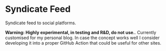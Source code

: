 # Syndicate Feed

Syndicate feed to social platforms.

**Warning: Highly experimental, in testing and R&D, do not use.**. Currently customised for my personal blog. In case the concept works well I consider developing it into a proper GitHub Action that could be useful for other sites.
